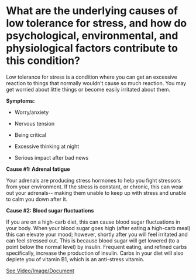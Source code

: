 # What are the underlying causes of low tolerance for stress, and how do psychological, environmental, and physiological factors contribute to this condition?

Low tolerance for stress is a condition where you can get an excessive reaction to things that normally wouldn’t cause so much reaction. You may get worried about little things or become easily irritated about them.

**Symptoms:**

- Worry/anxiety

- Nervous tension

- Being critical

- Excessive thinking at night

- Serious impact after bad news

**Cause #1: Adrenal fatigue**

Your adrenals are producing stress hormones to help you fight stressors from your environment. If the stress is constant, or chronic, this can wear out your adrenals-- making them unable to keep up with stress and unable to calm you down after it.

**Cause #2: Blood sugar fluctuations**

If you are on a high-carb diet, this can cause blood sugar fluctuations in your body. When your blood sugar goes high (after eating a high-carb meal) this can elevate your mood; however, shortly after you will feel irritated and can feel stressed out. This is because blood sugar will get lowered (to a point below the normal level) by insulin. Frequent eating, and refined carbs specifically, increase the production of insulin. Carbs in your diet will also deplete you of vitamin B1, which is an anti-stress vitamin.

 [See Video/Image/Document](https://hls-player.drberg.com/asset?path=migrated-assets/9-best-ways-for-stress-management-drberg-on-distress-tolerance)